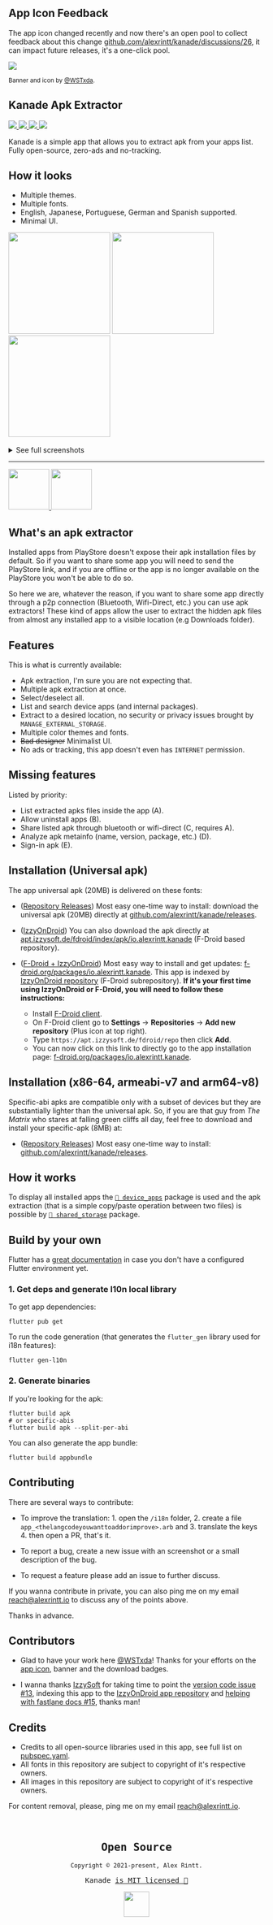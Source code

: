 ## App Icon Feedback

The app icon changed recently and now there's an open pool to collect feedback about this change [github.com/alexrintt/kanade/discussions/26](https://github.com/alexrintt/kanade/discussions/26), it can impact future releases, it's a one-click pool.

<img src="https://user-images.githubusercontent.com/51419598/202943201-f15a7fb0-4195-4723-9bad-3e13ac0d26ea.svg" />

<sup>Banner and icon by [@WSTxda](https://linktr.ee/wstxda).</sup>

## Kanade Apk Extractor

<a href="https://github.com/alexrintt/kanade/releases">
  <p>
    <img src="https://img.shields.io/github/v/release/alexrintt/kanade?label=latest&style=flat-square">
    <img src="https://img.shields.io/github/downloads/alexrintt/kanade/total?color=000t&style=flat-square">
    <img src="https://img.shields.io/badge/compatibility-4.4+-orange?style=flat-square">
    <img src="https://img.shields.io/badge/API-19+-green?style=flat-square">
  </p>
</a>

Kanade is a simple app that allows you to extract apk from your apps list. Fully open-source, zero-ads and no-tracking.

## How it looks

- Multiple themes.
- Multiple fonts.
- English, Japanese, Portuguese, German and Spanish supported.
- Minimal UI.

<!--

PlayStore link, add again when the new version is available.

<p align="center">
  <a href="https://play.google.com/store/apps/details?id=io.alexrintt.kanade"><img height="80" alt="Get it on Google Play" src="https://user-images.githubusercontent.com/51419598/170156499-fc45733a-2701-4386-be72-f28181c87cf0.png"/></a>
</p>

-->

<div>
  <kbd><img src="https://user-images.githubusercontent.com/51419598/201553663-07ad5cb4-6745-4b40-bbf4-cbd0998fdea2.jpg" width="200"></kbd>
  <kbd><img src="https://user-images.githubusercontent.com/51419598/201553659-bd05160f-a869-4387-8b9c-150672dbebb8.jpg" width="200"></kbd>
  <kbd><img src="https://user-images.githubusercontent.com/51419598/201553667-f20e6ee3-df40-4ff7-b409-00b8f58a46eb.jpg" width="200"></kbd>
</div>

<br />

<details>
  <summary>See full screenshots</summary>

<div align="center">
  <kbd><img src="https://user-images.githubusercontent.com/51419598/201553717-5bd941db-4320-4301-bfdf-dbde2b890f4f.jpg" width="200"></kbd>
  <kbd><img src="https://user-images.githubusercontent.com/51419598/201553719-0237de04-0307-425d-bd8f-eb9ac3ef3dcb.jpg" width="200"></kbd>
  <kbd><img src="https://user-images.githubusercontent.com/51419598/201553716-6669955e-5e5b-4955-9536-2e63eb379448.jpg" width="200"></kbd>
  <kbd><img src="https://user-images.githubusercontent.com/51419598/201553714-a9af76c4-7e18-4279-9627-5d367ac2b7e8.jpg" width="200"></kbd>
</div>

<div align="center">
  <kbd><img src="https://user-images.githubusercontent.com/51419598/201553570-88614248-6fb4-42e2-9c0f-f43b771011bf.jpg" width="200"></kbd>
  <kbd><img src="https://user-images.githubusercontent.com/51419598/201553562-a07ff75b-e3d4-4a94-9340-9f1ffae3f4f4.jpg" width="200"></kbd>
  <kbd><img src="https://user-images.githubusercontent.com/51419598/201553568-7f928924-5840-4a3b-8b45-54c8984b6b84.jpg" width="200"></kbd>
  <kbd><img src="https://user-images.githubusercontent.com/51419598/201553565-a37fbd94-823b-4a06-83a6-487f99af812d.jpg" width="200"></kbd>
</div>

<div align="center">
  <kbd><img src="https://user-images.githubusercontent.com/51419598/201553663-07ad5cb4-6745-4b40-bbf4-cbd0998fdea2.jpg" width="200"></kbd>
  <kbd><img src="https://user-images.githubusercontent.com/51419598/201553659-bd05160f-a869-4387-8b9c-150672dbebb8.jpg" width="200"></kbd>
  <kbd><img src="https://user-images.githubusercontent.com/51419598/201553667-f20e6ee3-df40-4ff7-b409-00b8f58a46eb.jpg" width="200"></kbd>
  <kbd><img src="https://user-images.githubusercontent.com/51419598/201553669-44120285-7f3a-4cb8-a85e-3c5beb2b16c4.jpg" width="200"></kbd>
</div>

<div align="center">
  <kbd><img src="https://user-images.githubusercontent.com/51419598/201552690-cd442f03-c924-4a31-a776-5f9a84d1bf61.jpg" width="200" /></kbd>
  <kbd><img src="https://user-images.githubusercontent.com/51419598/201552685-44fb916e-c863-41da-9f9c-7eeb8cda70d4.jpg" width="200" /></kbd>
  <kbd><img src="https://user-images.githubusercontent.com/51419598/201552687-46b71a62-6b89-492e-8280-371ae879eb00.jpg" width="200" /></kbd>
  <kbd><img src="https://user-images.githubusercontent.com/51419598/201552689-95bbfd82-8f26-41cd-98c2-46986a6affa6.jpg" width="200" /></kbd>
</div>
  
</details>

---

<div>
  <a href="https://apt.izzysoft.de/fdroid/index/apk/io.alexrintt.kanade">
    <img height="80" src="https://user-images.githubusercontent.com/51419598/202963424-371af9f5-e433-4f23-8cd0-537fe6fc013f.png">
  </a>
  <a href="https://github.com/alexrintt/kanade/releases">
    <img height="80" src="https://user-images.githubusercontent.com/51419598/202963419-6095ee98-88a5-486f-9c84-a0bd2d8c700e.png">
  </a>
</div>

## What's an apk extractor

Installed apps from PlayStore doesn't expose their apk installation files by default. So if you want to share some app you will need to send the PlayStore link, and if you are offline or the app is no longer available on the PlayStore you won't be able to do so.

So here we are, whatever the reason, if you want to share some app directly through a p2p connection (Bluetooth, Wifi-Direct, etc.) you can use apk extractors! These kind of apps allow the user to extract the hidden apk files from almost any installed app to a visible location (e.g Downloads folder).

## Features

This is what is currently available:

- Apk extraction, I'm sure you are not expecting that.
- Multiple apk extraction at once.
- Select/deselect all.
- List and search device apps (and internal packages).
- Extract to a desired location, no security or privacy issues brought by `MANAGE_EXTERNAL_STORAGE`.
- Multiple color themes and fonts.
- ~~Bad designer~~ Minimalist UI.
- No ads or tracking, this app doesn't even has `INTERNET` permission.

## Missing features

Listed by priority:

- List extracted apks files inside the app (A).
- Allow uninstall apps (B).
- Share listed apk through bluetooth or wifi-direct (C, requires A).
- Analyze apk metainfo (name, version, package, etc.) (D).
- Sign-in apk (E).

## Installation (Universal apk)

The app universal apk (20MB) is delivered on these fonts:

- ([Repository Releases](https://github.com/alexrintt/kanade/releases)) Most easy one-time way to install: download the universal apk (20MB) directly at [github.com/alexrintt/kanade/releases](https://github.com/alexrintt/kanade/releases).

- ([IzzyOnDroid](https://apt.izzysoft.de/fdroid/index/apk/io.alexrintt.kanade)) You can also download the apk directly at [apt.izzysoft.de/fdroid/index/apk/io.alexrintt.kanade](https://apt.izzysoft.de/fdroid/index/apk/io.alexrintt.kanade) (F-Droid based repository).

- ([F-Droid + IzzyOnDroid](https://f-droid.org/packages/io.alexrintt.kanade)) Most easy way to install and get updates: [f-droid.org/packages/io.alexrintt.kanade](https://f-droid.org/packages/io.alexrintt.kanade). This app is indexed by [IzzyOnDroid repository](https://gitlab.com/IzzyOnDroid/repo) (F-Droid subrepository). **If it's your first time using IzzyOnDroid or F-Droid, you will need to follow these instructions:**

  - Install [F-Droid client](https://f-droid.org/F-Droid.apk).
  - On F-Droid client go to **Settings** -> **Repositories** -> **Add new repository** (Plus icon at top right).
  - Type `https://apt.izzysoft.de/fdroid/repo` then click **Add**.
  - You can now click on this link to directly go to the app installation page: [f-droid.org/packages/io.alexrintt.kanade](https://f-droid.org/packages/io.alexrintt.kanade).

## Installation (x86-64, armeabi-v7 and arm64-v8)

Specific-abi apks are compatible only with a subset of devices but they are substantially lighter than the universal apk. So, if you are that guy from _The Matrix_ who stares at falling green cliffs all day, feel free to download and install your specific-apk (8MB) at:

- ([Repository Releases](https://github.com/alexrintt/kanade/releases)) Most easy one-time way to install: [github.com/alexrintt/kanade/releases](https://github.com/alexrintt/kanade/releases).

## How it works

To display all installed apps the [`🔗 device_apps`](https://pub.dev/packages/device_apps) package is used and the apk extraction (that is a simple copy/paste operation between two files) is possible by [`🔗 shared_storage`](https://pub.dev/packages/shared_storage) package.

## Build by your own

Flutter has a [great documentation](https://docs.flutter.dev/get-started/install) in case you don't have a configured Flutter environment yet.

### 1. Get deps and generate l10n local library

To get app dependencies:

```shell
flutter pub get
```

To run the code generation (that generates the `flutter_gen` library used for i18n features):

```shell
flutter gen-l10n
```

### 2. Generate binaries

If you're looking for the apk:

```shell
flutter build apk
# or specific-abis
flutter build apk --split-per-abi
```

You can also generate the app bundle:

```shell
flutter build appbundle
```

## Contributing

There are several ways to contribute:

- To improve the translation: 1. open the `/i18n` folder, 2. create a file `app_<thelangcodeyouwanttoaddorimprove>.arb` and 3. translate the keys 4. then open a PR, that's it.

- To report a bug, create a new issue with an screenshot or a small description of the bug.

- To request a feature please add an issue to further discuss.

If you wanna contribute in private, you can also ping me on my email [reach@alexrintt.io](mailto://reach@alexrintt.io) to discuss any of the points above.

Thanks in advance.

## Contributors

- Glad to have your work here [@WSTxda](https://linktr.ee/wstxda)! Thanks for your efforts on the [app icon](https://t.me/WSTprojects/1401), banner and the download badges.

- I wanna thanks [IzzySoft](https://gitlab.com/IzzySoft) for taking time to point the [version code issue #13](https://github.com/alexrintt/kanade/issues/13), indexing this app to the [IzzyOnDroid app repository](https://gitlab.com/IzzyOnDroid/repo) and [helping with fastlane docs #15](https://github.com/alexrintt/kanade/pull/15), thanks man!

## Credits

- Credits to all open-source libraries used in this app, see full list on [pubspec.yaml](/pubspec.yaml).
- All fonts in this repository are subject to copyright of it's respective owners.
- All images in this repository are subject to copyright of it's respective owners.

For content removal, please, ping me on my email [reach@alexrintt.io](mailto:reach@alexrintt.io).

<br />

<samp>

<h2 align="center">
  Open Source
</h2>
<p align="center">
  <sub>Copyright © 2021-present, Alex Rintt.</sub>
</p>
<p align="center">Kanade <a href="https://github.com/alexrintt/kanade/blob/master/LICENSE">is MIT licensed 💖</a></p>
<p align="center">
  <img src="https://user-images.githubusercontent.com/51419598/138740064-92e4c38a-e648-41b5-8432-da0962028f62.png" width="50" />
</p>

</samp>
